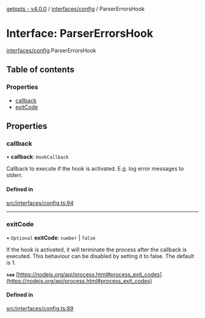 [getopts - v4.0.0](../README.md) / [interfaces/config](../modules/interfaces_config.md) / ParserErrorsHook

# Interface: ParserErrorsHook

[interfaces/config](../modules/interfaces_config.md).ParserErrorsHook

## Table of contents

### Properties

- [callback](interfaces_config.ParserErrorsHook.md#callback)
- [exitCode](interfaces_config.ParserErrorsHook.md#exitcode)

## Properties

### callback

• **callback**: `HookCallback`

Callback to execute if the hook is activated. E.g. log error messages to
stderr.

#### Defined in

[src/interfaces/config.ts:94](https://github.com/prasadrajandran/node-getopts/blob/09d8331/src/interfaces/config.ts#L94)

---

### exitCode

• `Optional` **exitCode**: `number` \| `false`

If the hook is activated, it will terminate the process after the callback
is executed. This behaviour can be disabled by setting it to false. The
default is 1.

**`see`** [https://nodejs.org/api/process.html#process_exit_codes](https://nodejs.org/api/process.html#process_exit_codes)

#### Defined in

[src/interfaces/config.ts:89](https://github.com/prasadrajandran/node-getopts/blob/09d8331/src/interfaces/config.ts#L89)
